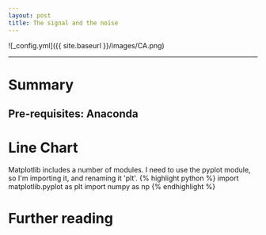 ```yaml
---
layout: post
title: The signal and the noise
---
```


![_config.yml]({{ site.baseurl }}/images/CA.png)


>

---
Summary
===============

Pre-requisites: Anaconda
---

Line Chart
===============

Matplotlib includes a number of modules. I need to use the pyplot module, so I'm importing it, and renaming it 'plt'.
{% highlight python %}
import matplotlib.pyplot as plt
import numpy as np
{% endhighlight %}


Further reading
===============